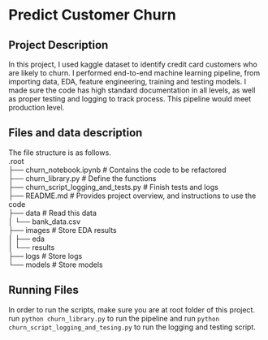 # Predict Customer Churn

## Project Description
In this project, I used kaggle dataset to identify credit card customers who are likely to churn.
I performed end-to-end machine learning pipeline, from importing data, EDA, feature engineering,
training and testing models. I made sure the code has high standard documentation in all levels,
as well as proper testing and logging to track process. This pipeline would meet production level.

## Files and data description
The file structure is as follows.  
.root  
├── churn_notebook.ipynb # Contains the code to be refactored  
├── churn_library.py     # Define the functions  
├── churn_script_logging_and_tests.py # Finish tests and logs  
├── README.md            # Provides project overview, and instructions to use the code  
├── data                 # Read this data  
│   └── bank_data.csv  
├── images               # Store EDA results  
│   ├── eda  
│   └── results  
├── logs                 # Store logs  
└── models               # Store models  

## Running Files
In order to run the scripts, make sure you are at root folder of this project.
run `python churn_library.py` to run the pipeline and run `python churn_script_logging_and_tesing.py`
to run the logging and testing script.



